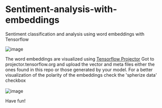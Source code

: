 # Sentiment-analysis-with-embeddings
Sentiment classification and analysis using word embeddings with Tensorflow

![image](https://user-images.githubusercontent.com/72344713/140677121-0d176fd3-e870-4d69-a8ae-0c2a829d3acb.png)


The word embeddings are visualized using [Tensorflow Projector](projector.tensorflow.org)
Got to projector.tensorflow.org and upload the vector and meta files either the ones found in this repo or those generated by your model.
For a better visualization of the polarity of the embeddings check the 'spherize data' checkbox
<br>
<br>
![image](https://user-images.githubusercontent.com/72344713/140677478-5e38c5e9-5fa6-45ff-beff-25d9eb30db2b.png)

Have fun!
